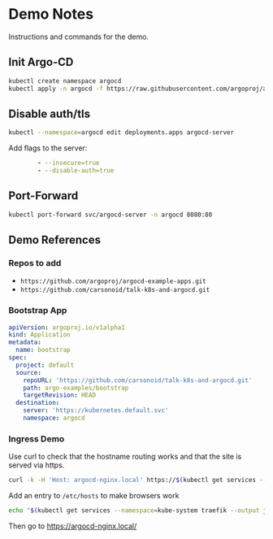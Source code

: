 # Demo Notes

Instructions and commands for the demo.

## Init Argo-CD

```sh
kubectl create namespace argocd
kubectl apply -n argocd -f https://raw.githubusercontent.com/argoproj/argo-cd/stable/manifests/install.yaml
```

## Disable auth/tls

```sh
kubectl --namespace=argocd edit deployments.apps argocd-server
```

Add flags to the server:

```yaml
        - --insecure=true
        - --disable-auth=true
```

## Port-Forward

```sh
kubectl port-forward svc/argocd-server -n argocd 8080:80
```

## Demo References

### Repos to add

- `https://github.com/argoproj/argocd-example-apps.git`
- `https://github.com/carsonoid/talk-k8s-and-argocd.git`

### Bootstrap App

```yaml
apiVersion: argoproj.io/v1alpha1
kind: Application
metadata:
  name: bootstrap
spec:
  project: default
  source:
    repoURL: 'https://github.com/carsonoid/talk-k8s-and-argocd.git'
    path: argo-examples/bootstrap
    targetRevision: HEAD
  destination:
    server: 'https://kubernetes.default.svc'
    namespace: argocd
```

### Ingress Demo

Use curl to check that the hostname routing works and that the site is served via https.

```sh
curl -k -H 'Host: argocd-nginx.local' https://$(kubectl get services --namespace=kube-system traefik --output jsonpath='{.status.loadBalancer.ingress[0].ip}')
```

Add an entry to `/etc/hosts` to make browsers work

```sh
echo "$(kubectl get services --namespace=kube-system traefik --output jsonpath='{.status.loadBalancer.ingress[0].ip}') argocd-nginx.local" |sudo tee --append /etc/hosts
```

Then go to https://argocd-nginx.local/
